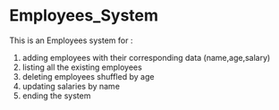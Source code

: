 # Employees_System
This is an Employees system for :
1) adding employees with their corresponding data (name,age,salary)
2) listing all the existing employees
3) deleting employees shuffled by age
4) updating salaries by name
5) ending the system
